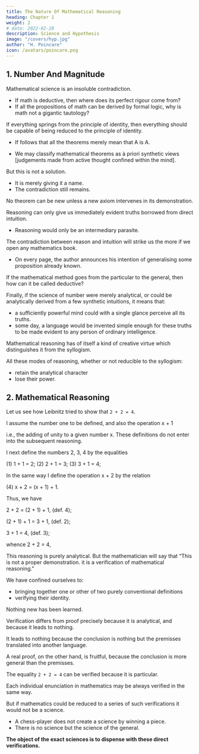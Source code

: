 ```yaml
---
title: The Nature Of Mathematical Reasoning
heading: Chapter 1
weight: 2
# date: 2022-02-28
description: Science and Hypothesis
image: "/covers/hyp.jpg"
author: "H. Poincare"
icon: /avatars/poincare.png
---
```



## 1. Number And Magnitude


<!-- The very possibility of  -->

Mathematical science is an insoluble contradiction. 
- If math is deductive, then where does its perfect rigour come from?
- If all the propositions of math can be derived by formal logic, why is math not a gigantic tautology?

<!--   then where does its perfect rigour come from? -->

<!-- If this science is only deductive in appearance, from whence is derived that  which is challenged by none?  -->

<!-- If, on the contrary, , how is it that mathematics is not reduced to a ?  -->

<!-- The syllogism can teach us nothing essentially new. -->

If everything springs from the principle of identity, then everything should be capable of being reduced to the principle of identity. 
- If follows that all the theorems merely mean that A is A.

<!-- No doubt we may refer back to axioms which are at the source of all these reasonings. If it is felt that they cannot be reduced to the principle of contradiction, if we decline to see in them any more than experimental facts which have no part or lot in mathematical necessity, there is still one resource left to us:  -->

- We may classify mathematical theorems as à priori synthetic views [judgements made from active thought confined within the mind]. 

But this is not a solution.
- It is merely giving it a name. 
- The <!-- ; and even if the nature of the synthetic views had no longer for us any mystery, the --> contradiction still remains. 

<!-- Syllogistic reasoning remains incapable of adding anything to the data that are given it. The data are reduced to axioms, which is all that we should find in the conclusions.  -->

No theorem can be new unless a new axiom intervenes in its demonstration.

Reasoning can only give us immediately evident truths borrowed from direct intuition. 
- Reasoning would only be an intermediary parasite. 

<!-- Should we not therefore have reason for asking if the syllogistic apparatus serves only to disguise what we have borrowed? -->

The contradiction between reason and intuition will strike us the more if we open any mathematics book. 
- On every page, the author announces his intention of generalising some proposition already known.

If the mathematical method goes from the particular to the general, then how can it be called deductive?

<!-- -nature of mathematical reasoning. -->

Finally, if the science of number were merely analytical, or could be analytically derived from a few synthetic intuitions, it means that:
- a sufficiently powerful mind could with a single glance perceive all its truths. 
- some day, a language would be invented simple enough for these truths to be made evident to any person of ordinary intelligence.

<!-- Even if these consequences are challenged, it must be granted that  -->

Mathematical reasoning has of itself a kind of creative virtue which distinguishes it from the syllogism.

<!-- We shall not, for instance, find the key to the mystery in the frequent use of the rule by which the same uniform operation applied to two equal numbers will give identical results.  -->

All these modes of reasoning, whether or not reducible to the syllogism:
- retain the analytical character<!-- , and ipso facto, --> 
- lose their power.

<!-- science and hypothesis -->

## 2. Mathematical Reasoning

<!-- The argument is an old one.  -->

Let us see how Leibnitz tried to show that `2 + 2 = 4`. 

I assume the number one to be defined, and also the operation x + 1

i.e., the adding of unity to a given number x. These definitions do not enter into the subsequent reasoning. 

I next define the numbers 2, 3, 4 by the equalities

(1) 1 + 1 = 2;
(2) 2 + 1 = 3;
(3) 3 + 1 = 4;

In the same way I define the operation x + 2 by the relation

(4) x + 2 = (x + 1) + 1.

Thus, we have

2 + 2 = (2 + 1) + 1, (def. 4);

(2 + 1) + 1 = 3 + 1, (def. 2);

3 + 1 = 4, (def. 3);

whence 2 + 2 = 4,


This reasoning is purely analytical. But the mathematician will say that “This is not a proper demonstration. it is a verification of mathematical reasoning."

We have confined ourselves to:
- bringing together one or other of two purely conventional definitions
- verifying their identity. 

Nothing new has been learned. 

Verification differs from proof precisely because it is analytical, and because it leads to nothing. 

It leads to nothing because the conclusion is nothing but the premisses translated into another language. 

A real proof, on the other hand, is fruitful, because the conclusion is more general than the premisses. 

The equality `2 + 2 = 4` can be verified because it is particular.

Each individual enunciation in mathematics may be always verified in the same way. 

But if mathematics could be reduced to a series of such verifications it would not be a science. 
- A chess-player does not create a science by winning a piece. 
- There is no science but the science of the general. 

**The object of the exact sciences is to dispense with these direct verifications.**
